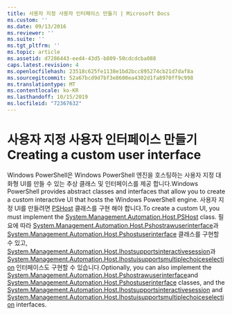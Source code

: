 ```yaml
---
title: 사용자 지정 사용자 인터페이스 만들기 | Microsoft Docs
ms.custom: ''
ms.date: 09/13/2016
ms.reviewer: ''
ms.suite: ''
ms.tgt_pltfrm: ''
ms.topic: article
ms.assetid: d7286443-eed4-43d5-b809-50cdcdcba088
caps.latest.revision: 4
ms.openlocfilehash: 23518c625fe1138e1bd2bcc895274cb21d7daf8a
ms.sourcegitcommit: 52a67bcd9d7bf3e8600ea4302d1fa8970ff9c998
ms.translationtype: MT
ms.contentlocale: ko-KR
ms.lasthandoff: 10/15/2019
ms.locfileid: "72367632"
---
```

# <a name="creating-a-custom-user-interface"></a><span data-ttu-id="bef9e-102">사용자 지정 사용자 인터페이스 만들기</span><span class="sxs-lookup"><span data-stu-id="bef9e-102">Creating a custom user interface</span></span>

<span data-ttu-id="bef9e-103">Windows PowerShell은 Windows PowerShell 엔진을 호스팅하는 사용자 지정 대화형 UI를 만들 수 있는 추상 클래스 및 인터페이스를 제공 합니다.</span><span class="sxs-lookup"><span data-stu-id="bef9e-103">Windows PowerShell provides abstract classes and interfaces that allow you to create a custom interactive UI that hosts the Windows PowerShell engine.</span></span> <span data-ttu-id="bef9e-104">사용자 지정 UI를 만들려면 [PSHost](/dotnet/api/System.Management.Automation.Host.PSHost) 클래스를 구현 해야 합니다.</span><span class="sxs-lookup"><span data-stu-id="bef9e-104">To create a custom UI, you must implement the [System.Management.Automation.Host.PSHost](/dotnet/api/System.Management.Automation.Host.PSHost) class.</span></span> <span data-ttu-id="bef9e-105">필요에 따라 [System.Management.Automation.Host.Pshostrawuserinterface](/dotnet/api/System.Management.Automation.Host.PSHostRawUserInterface)과 [System.Management.Automation.Host.Pshostuserinterface](/dotnet/api/System.Management.Automation.Host.PSHostUserInterface) 클래스를 구현할 수 있고, [System.Management.Automation.Host.Ihostsupportsinteractivesession](/dotnet/api/System.Management.Automation.Host.IHostSupportsInteractiveSession)과 [System.Management.Automation.Host.Ihostuisupportsmultiplechoiceselection](/dotnet/api/System.Management.Automation.Host.IHostUISupportsMultipleChoiceSelection) 인터페이스도 구현할 수 있습니다.</span><span class="sxs-lookup"><span data-stu-id="bef9e-105">Optionally, you can also implement the [System.Management.Automation.Host.Pshostrawuserinterface](/dotnet/api/System.Management.Automation.Host.PSHostRawUserInterface)and [System.Management.Automation.Host.Pshostuserinterface](/dotnet/api/System.Management.Automation.Host.PSHostUserInterface) classes, and the [System.Management.Automation.Host.Ihostsupportsinteractivesession](/dotnet/api/System.Management.Automation.Host.IHostSupportsInteractiveSession) and [System.Management.Automation.Host.Ihostuisupportsmultiplechoiceselection](/dotnet/api/System.Management.Automation.Host.IHostUISupportsMultipleChoiceSelection) interfaces.</span></span>
